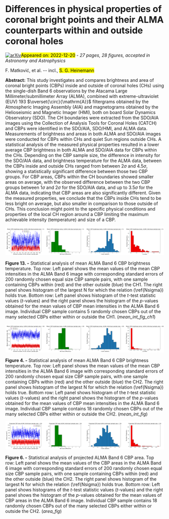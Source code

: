 <div class="macros" style="visibility:hidden;">
$\newcommand{\ensuremath}{}$
$\newcommand{\xspace}{}$
$\newcommand{\object}[1]{\texttt{#1}}$
$\newcommand{\farcs}{{.}''}$
$\newcommand{\farcm}{{.}'}$
$\newcommand{\arcsec}{''}$
$\newcommand{\arcmin}{'}$
$\newcommand{\ion}[2]{#1#2}$
$\newcommand{\textsc}[1]{\textrm{#1}}$
$\newcommand{\hl}[1]{\textrm{#1}}$</div>

<div class="macros" style="visibility:hidden;">
$\newcommand{$\ensuremath$}{}$
$\newcommand{$\xspace$}{}$
$\newcommand{$\object$}[1]{\texttt{#1}}$
$\newcommand{$\farcs$}{{.}''}$
$\newcommand{$\farcm$}{{.}'}$
$\newcommand{$\arcsec$}{''}$
$\newcommand{$\arcmin$}{'}$
$\newcommand{$\ion$}[2]{#1#2}$
$\newcommand{$\textsc$}[1]{\textrm{#1}}$
$\newcommand{$\hl$}[1]{\textrm{#1}}$</div>



<div id="title">

# Differences in physical properties of coronal bright points and their ALMA counterparts within and outside coronal holes

</div>
<div id="comments">

[![arXiv](https://img.shields.io/badge/arXiv-2212.09443-b31b1b.svg)](https://arxiv.org/abs/2212.09443)<mark>Appeared on: 2022-12-20</mark> - _27 pages, 28 figures, accepted in Astronomy and Astrophysics_

</div>
<div id="authors">

F. Matković, et al. -- incl., <mark><mark>S. G. Heinemann</mark></mark>

</div>
<div id="abstract">

**Abstract:** This study investigates and compares brightness and area of coronal bright points (CBPs) inside and outside of coronal holes (CHs) using the single-dish Band 6 observations by the Atacama Large Millimeter/submillimeter Array (ALMA), combined with extreme-ultraviolet (EUV) 193 $\overset{\circ}{\mathrm{A}}$ filtergrams obtained by the Atmospheric Imaging Assembly (AIA) and magnetograms obtained by the Helioseismic and Magnetic Imager (HMI), both on board Solar Dynamics Observatory (SDO). The CH boundaries were extracted from the SDO/AIA images using the Collection of Analysis Tools for Coronal Holes (CATCH) and CBPs were identified in the SDO/AIA, SDO/HMI, and ALMA data. Measurements of brightness and areas in both ALMA and SDO/AIA images were conducted for CBPs within CHs and quiet Sun regions outside CHs. A statistical analysis of the measured physical properties resulted in a lower average CBP brightness in both ALMA and SDO/AIA data for CBPs within the CHs. Depending on the CBP sample size, the difference in intensity for the SDO/AIA data, and brightness temperature for the ALMA data, between the CBPs inside and outside CHs ranged from between 2$\sigma$ and 4.5$\sigma$, showing a statistically significant difference between those two CBP groups. For CBP areas, CBPs within the CH boundaries showed smaller areas on average, with the observed difference between the two CBP groups between 1$\sigma$ and 2$\sigma$ for the SDO/AIA data, and up to 3.5$\sigma$ for the ALMA data, indicating that CBP areas are also significantly different. Given the measured properties, we conclude that the CBPs inside CHs tend to be less bright on average, but also smaller in comparison to those outside of CHs. This conclusion might point to the specific physical conditions and properties of the local CH region around a CBP limiting the maximum achievable intensity (temperature) and size of a CBP. 

</div>

<div id="div_fig1">

<img src="tmp_2212.09443/./2017_04_16_MEAN_int_ALMA_sample_size_5_1.png" alt="Fig13.1" width="25%"/><img src="tmp_2212.09443/./2017_04_16_MEAN_int_ALMA_sample_size_5_Nsigma_level_1.png" alt="Fig13.2" width="25%"/><img src="tmp_2212.09443/./2017_04_16_MEAN_int_ALMA_sample_size_5_t_test_statistic_1.png" alt="Fig13.3" width="25%"/><img src="tmp_2212.09443/./2017_04_16_MEAN_int_ALMA_sample_size_5_p_value_1.png" alt="Fig13.4" width="25%"/>

**Figure 13. -** Statistical analysis of mean ALMA Band 6 CBP brightness temperature. Top row: Left panel shows the mean values of the mean CBP intensities in the ALMA Band 6 image with corresponding standard errors of 200 randomly chosen equal size CBP sample pairs, with one sample containing CBPs within (red) and the other outside (blue) the CH1. The right panel shows histogram of the largest N for which the relation (\ref{Nsigma}) holds true. Bottom row: Left panel shows histogram of the $t$-test statistic values ($t$-values) and the right panel shows the histogram of the $p$-values obtained for the mean values of CBP mean intensities in the ALMA Band 6 image. Individual CBP sample contains 5 randomly chosen CBPs out of the many selected CBPs either within or outside the CH1. (*mean_int_fig_ch1*)

</div>
<div id="div_fig2">

<img src="tmp_2212.09443/./2017_04_22_MEAN_int_ALMA_sample_size_18_1.png" alt="Fig4.1" width="25%"/><img src="tmp_2212.09443/./2017_04_22_MEAN_int_ALMA_sample_size_18_Nsigma_level_1.png" alt="Fig4.2" width="25%"/><img src="tmp_2212.09443/./2017_04_22_MEAN_int_ALMA_sample_size_18_t_test_statistic_1.png" alt="Fig4.3" width="25%"/><img src="tmp_2212.09443/./2017_04_22_MEAN_int_ALMA_sample_size_18_p_value_1.png" alt="Fig4.4" width="25%"/>

**Figure 4. -** Statistical analysis of mean ALMA Band 6 CBP brightness temperature. Top row: Left panel shows the mean values of the mean CBP intensities in the ALMA Band 6 image with corresponding standard errors of 200 randomly chosen equal size CBP sample pairs, with one sample containing CBPs within (red) and the other outside (blue) the CH2. The right panel shows histogram of the largest N for which the relation (\ref{Nsigma}) holds true. Bottom row: Left panel shows histogram of the $t$-test statistic values ($t$-values) and the right panel shows the histogram of the $p$-values obtained for the mean values of CBP mean intensities in the ALMA Band 6 image. Individual CBP sample contains 18 randomly chosen CBPs out of the many selected CBPs either within or outside the CH2. (*mean_int_fig*)

</div>
<div id="div_fig3">

<img src="tmp_2212.09443/./2017_04_22_AREA_ALMA_sample_size_18_1.png" alt="Fig6.1" width="25%"/><img src="tmp_2212.09443/./2017_04_22_AREA_ALMA_sample_size_18_Nsigma_level_1.png" alt="Fig6.2" width="25%"/><img src="tmp_2212.09443/./2017_04_22_AREA_ALMA_sample_size_18_t_test_statistic_1.png" alt="Fig6.3" width="25%"/><img src="tmp_2212.09443/./2017_04_22_AREA_ALMA_sample_size_18_p_value_1.png" alt="Fig6.4" width="25%"/>

**Figure 6. -** Statistical analysis of projected ALMA Band 6 CBP area. Top row: Left panel shows the mean values of the CBP areas in the ALMA Band 6 image with corresponding standard errors of 200 randomly chosen equal size CBP sample pairs, with one sample containing CBPs within (red) and the other outside (blue) the CH2. The right panel shows histogram of the largest N for which the relation (\ref{Nsigma}) holds true. Bottom row: Left panel shows histograms of the $t$-test statistic values ($t$-values) and the right panel shows the histogram of the $p$-values obtained for the mean values of CBP areas in the ALMA Band 6 image. Individual CBP sample contains 18 randomly chosen CBPs out of the many selected CBPs either within or outside the CH2. (*area_fig*)

</div>